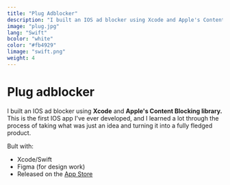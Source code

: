 ```yaml
---
title: "Plug Adblocker"
description: "I built an IOS ad blocker using Xcode and Apple's Content Blocking library. This is the first IOS app I've ever developed, and I learned a lot through the process of taking what was just an idea and turning it into a fully fledged product."
image: "plug.jpg"
lang: "Swift"
bcolor: "white"
color: "#fb4929"
limage: "swift.png"
weight: 4
---
```

# Plug adblocker

I built an IOS ad blocker using **Xcode** and **Apple's Content Blocking library.** This is the first IOS app I've ever developed, and I learned a lot through the process of taking what was just an idea and turning it into a fully fledged product.

Bult with:

- Xcode/Swift
- Figma (for design work)
- Released on the [App Store](https://apps.apple.com/us/app/plug-adblocker/id1471830568?ls=1)